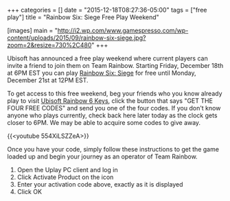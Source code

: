 +++
categories = []
date = "2015-12-18T08:27:36-05:00"
tags = ["free play"]
title = "Rainbow Six: Siege Free Play Weekend"

[images]
  main = "http://i2.wp.com/www.gamespresso.com/wp-content/uploads/2015/09/rainbow-six-siege.jpg?zoom=2&resize=730%2C480"
+++

Ubisoft has announced a free play weekend where current players can invite a friend to join them on Team Rainbow. Starting Friday, December 18th at 6PM EST you can play [Rainbow Six: Siege](http://www.amazon.com/gp/product/B00KUYQZAU/ref=as_li_tl?ie=UTF8&camp=1789&creative=390957&creativeASIN=B00KUYQZAU&linkCode=as2&tag=xboxonenation-20&linkId=QI5TMJ33WUM6SLVD) for free until Monday, December 21st at 12PM EST.

To get access to this free weekend, beg your friends who you know already play to visit [Ubisoft Rainbow 6 Keys](https://rainbow6keys.ubi.com/en-US), click the button that says "GET THE FOUR FREE CODES" and send you one of the four codes. If you don't know anyone who plays currently, check back here later today as the clock gets closer to 6PM. We may be able to acquire some codes to give away.

{{<youtube 554XiLSZZeA>}}

Once you have your code, simply follow these instructions to get the game loaded up and begin your journey as an operator of Team Rainbow.

1. Open the Uplay PC client and log in
2. Click Activate Product on the icon
3. Enter your activation code above, exactly as it is displayed
4. Click OK
